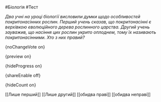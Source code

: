 #Біологія #Тест

*Два учні на уроці біології висловили думки щодо особливостей покритонасінних рослин. Перший учень сказав, що покритонасінні є верхівкою еволюційного дерева рослинного царства. Другий учень зауважив, що насіння цих рослин укрито оплоднем, тому їх називають покритонасінними. Хто з них правий?*

{noChangeVote on}

{preview on}

{hideProgress on}

{shareEnable off}

{hideCount on}

[[Лише перший]]
[[Лише другий]]
[[обидва праві]]
[[обидва неправі]]
